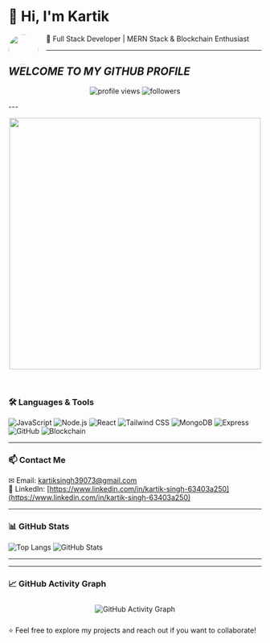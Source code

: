 # 👋 Hi, I'm Kartik
<img src="https://user-images.githubusercontent.com/74038190/214643112-f6f588c4-473d-47b1-a2a2-ff152f691e62.png" width="60" align="left" style="margin-right:15px; border-radius:50%;"/>

🚀 Full Stack Developer | MERN Stack & Blockchain Enthusiast

---

##  *WELCOME TO MY GITHUB PROFILE*
<p align="center">
  <img src="https://komarev.com/ghpvc/?username=kartikSingh28&label=Profile%20Views&color=blueviolet&style=for-the-badge" alt="profile views"/>
  <img src="https://img.shields.io/github/followers/kartikSingh28?label=Followers&style=for-the-badge&color=brightgreen" alt="followers"/>
</p>
---

<br>
<p align="center">
  <img src="https://user-images.githubusercontent.com/74038190/212750996-938b257b-266c-45a7-9af7-655341c0f58b.gif" width="500" />
</p>
<br>



### 🛠 Languages & Tools

![JavaScript](https://img.shields.io/badge/JavaScript-F7DF1E?style=for-the-badge&logo=javascript&logoColor=black)
![Node.js](https://img.shields.io/badge/Node.js-339933?style=for-the-badge&logo=node.js&logoColor=white)
![React](https://img.shields.io/badge/React-20232A?style=for-the-badge&logo=react&logoColor=61DAFB)
![Tailwind CSS](https://img.shields.io/badge/Tailwind_CSS-06B6D4?style=for-the-badge&logo=tailwind-css&logoColor=white)
![MongoDB](https://img.shields.io/badge/MongoDB-47A248?style=for-the-badge&logo=mongodb&logoColor=white)
![Express](https://img.shields.io/badge/Express.js-000000?style=for-the-badge&logo=express&logoColor=white)
![GitHub](https://img.shields.io/badge/GitHub-181717?style=for-the-badge&logo=github&logoColor=white)
![Blockchain](https://img.shields.io/badge/Blockchain-4A90E2?style=for-the-badge&logo=ethereum&logoColor=white)

---

### 📫 Contact Me

✉ Email: [kartiksingh39073@gmail.com](mailto:kartiksingh39073@gmail.com)  
🔗 LinkedIn: [https://www.linkedin.com/in/kartik-singh-63403a250](https://www.linkedin.com/in/kartik-singh-63403a250)

---
### 📊 GitHub Stats
![Top Langs](https://github-readme-stats.vercel.app/api/top-langs/?username=kartikSingh28&layout=compact)
![GitHub Stats](https://github-readme-stats.vercel.app/api?username=kartikSingh28)







<hr/>



<hr/>


### 📈 GitHub Activity Graph
<div align="center" style="padding: 10px;">
  <img src="https://github-readme-activity-graph.vercel.app/graph?username=kartikSingh28&theme=tokyo-night&hide_border=true&area=true" alt="GitHub Activity Graph"/>
</div>



⭐ Feel free to explore my projects and reach out if you want to collaborate!
